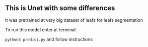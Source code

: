 ## This is Unet with some differences
It was pretrained at very big dataset of leafs for leafs segmentation

To run this model enter at terminal:

```python3 predict.py``` and follow instructions